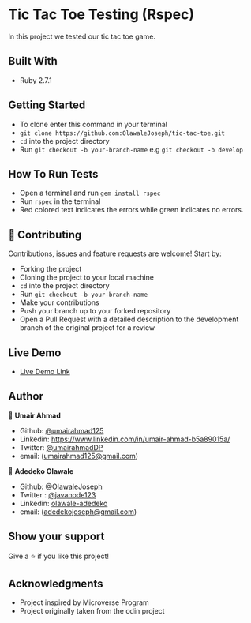 # Tic Tac Toe Testing (Rspec)
In this project we tested our tic tac toe game. 
## Built With

- Ruby 2.7.1
## Getting Started

- To clone enter this command in your terminal 
- `git clone https://github.com:OlawaleJoseph/tic-tac-toe.git`
- `cd` into the project directory
- Run `git checkout -b your-branch-name` e.g `git checkout -b develop`

## How To Run Tests
- Open a terminal and run `gem install rspec`
- Run `rspec` in the terminal
- Red colored text indicates the errors while green indicates no errors.

## 🤝 Contributing

Contributions, issues and feature requests are welcome! Start by:

- Forking the project
- Cloning the project to your local machine 
- `cd` into the project directory 
- Run `git checkout -b your-branch-name`
- Make your contributions
- Push your branch up to your forked repository
- Open a Pull Request with a detailed description to the development branch of the original project for a review

## Live Demo

- [Live Demo Link](https://repl.it/@UmairAhmad125/FrivolousMotionlessAbstracttype#main.rb)

## Author

👤 **Umair Ahmad**

- Github: [@umairahmad125](https://github.com/UmairAhmad125)
- Linkedin: https://www.linkedin.com/in/umair-ahmad-b5a89015a/
- Twitter: [@umairahmadDP](https://twitter.com/umairahmadDP)
- email: (umairahmad125@gmail.com)

👤 **Adedeko Olawale**

- Github: [@OlawaleJoseph](https://github.com/OlawaleJoseph) 
- Twitter : [@javanode123](https://twitter.com/javanode123) 
- Linkedin: [olawale-adedeko](www.linkedin.com/in/olawale-adedeko)
- email: (adedekojoseph@gmail.com)

## Show your support

Give a ⭐️ if you like this project!

## Acknowledgments

- Project inspired by Microverse Program
- Project originally taken from the odin project
